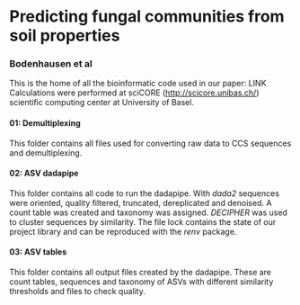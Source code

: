 # Predicting fungal communities from soil properties
### Bodenhausen et al
This is the home of all the bioinformatic code used in our paper: LINK  
Calculations were performed at sciCORE (http://scicore.unibas.ch/) scientific computing center at University of Basel.

#### 01: Demultiplexing
This folder contains all files used for converting raw data to CCS sequences and demultiplexing.

#### 02: ASV dadapipe
This folder contains all code to run the dadapipe. With *dada2* sequences were oriented, quality filtered, truncated, dereplicated and denoised. A count table was created and taxonomy was assigned. *DECIPHER* was used to cluster sequences by similarity. The file lock contains the state of our project library and can be reproduced with the *renv* package.

#### 03: ASV tables
This folder contains all output files created by the dadapipe. These are count tables, sequences and taxonomy of ASVs with different similarity thresholds and files to check quality. 
